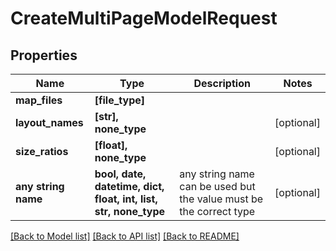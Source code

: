 # CreateMultiPageModelRequest


## Properties
Name | Type | Description | Notes
------------ | ------------- | ------------- | -------------
**map_files** | **[file_type]** |  | 
**layout_names** | **[str], none_type** |  | [optional] 
**size_ratios** | **[float], none_type** |  | [optional] 
**any string name** | **bool, date, datetime, dict, float, int, list, str, none_type** | any string name can be used but the value must be the correct type | [optional]

[[Back to Model list]](../README.md#documentation-for-models) [[Back to API list]](../README.md#documentation-for-api-endpoints) [[Back to README]](../README.md)


